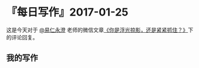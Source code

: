 # 『每日写作』2017-01-25

这是今天对于  [@易仁永澄](http://weibo.com/u/1640237087)  老师的微信文章[《你是浮光掠影，还是紧紧抓住？》](http://chuansong.me/n/1557978852751)下的评论回复。

## 我的写作